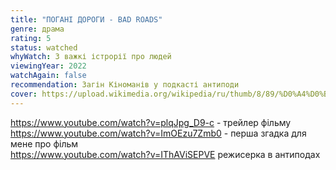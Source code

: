 ```yaml
---
title: "ПОГАНІ ДОРОГИ - BAD ROADS"
genre: драма
rating: 5
status: watched
whyWatch: 3 важкі істрорії про людей
viewingYear: 2022
watchAgain: false
recommendation: Загін Кіноманів у подкасті антиподи
cover: https://upload.wikimedia.org/wikipedia/ru/thumb/8/89/%D0%A4%D0%B8%D0%BB%D1%8C%D0%BC_%C2%AB%D0%9F%D0%BB%D0%BE%D1%85%D0%B8%D0%B5_%D0%B4%D0%BE%D1%80%D0%BE%D0%B3%D0%B8%C2%BB_%282020%29.jpeg/640px-%D0%A4%D0%B8%D0%BB%D1%8C%D0%BC_%C2%AB%D0%9F%D0%BB%D0%BE%D1%85%D0%B8%D0%B5_%D0%B4%D0%BE%D1%80%D0%BE%D0%B3%D0%B8%C2%BB_%282020%29.jpeg
---
```

https://www.youtube.com/watch?v=plqJpg_D9-c - трейлер фільму  
https://www.youtube.com/watch?v=ImOEzu7Zmb0 - перша згадка для мене про фільм  
https://www.youtube.com/watch?v=IThAViSEPVE режисерка в антиподах